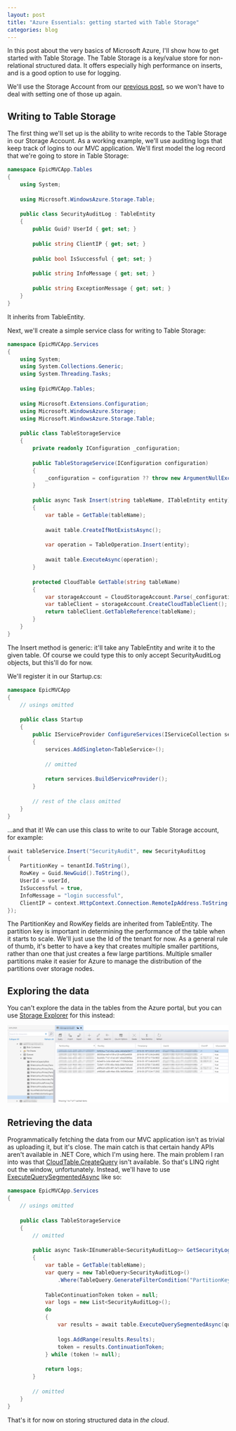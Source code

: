 ```yaml
---
layout: post
title: "Azure Essentials: getting started with Table Storage"
categories: blog
---
```


In this post about the very basics of Microsoft Azure, I'll show how to get started with Table Storage. The Table Storage is a key/value store for non-relational structured data. It offers especially high performance on inserts, and is a good option to use for logging.

We'll use the Storage Account from our [previous post](/Blog/Post/107), so we won't have to deal with setting one of those up again.

## Writing to Table Storage

The first thing we'll set up is the ability to write records to the Table Storage in our Storage Account. As a working example, we'll use auditing logs that keep track of logins to our MVC application. We'll first model the log record that we're going to store in Table Storage:

```csharp
namespace EpicMVCApp.Tables
{
    using System;

    using Microsoft.WindowsAzure.Storage.Table;

    public class SecurityAuditLog : TableEntity
    {
        public Guid? UserId { get; set; }

        public string ClientIP { get; set; }

        public bool IsSuccessful { get; set; }

        public string InfoMessage { get; set; }

        public string ExceptionMessage { get; set; }
    }
}
```

It inherits from TableEntity.

Next, we'll create a simple service class for writing to Table Storage:

```csharp
namespace EpicMVCApp.Services
{
    using System;
    using System.Collections.Generic;
    using System.Threading.Tasks;

    using EpicMVCApp.Tables;

    using Microsoft.Extensions.Configuration;
    using Microsoft.WindowsAzure.Storage;
    using Microsoft.WindowsAzure.Storage.Table;

    public class TableStorageService
    {
        private readonly IConfiguration _configuration;

        public TableStorageService(IConfiguration configuration)
        {
            _configuration = configuration ?? throw new ArgumentNullException(nameof(configuration));
        }

        public async Task Insert(string tableName, ITableEntity entity)
        {
            var table = GetTable(tableName);

            await table.CreateIfNotExistsAsync();

            var operation = TableOperation.Insert(entity);

            await table.ExecuteAsync(operation);
        }

        protected CloudTable GetTable(string tableName)
        {
            var storageAccount = CloudStorageAccount.Parse(_configuration.GetConnectionString("MyAzureStorage"));
            var tableClient = storageAccount.CreateCloudTableClient();
            return tableClient.GetTableReference(tableName);
        }
    }
}
```

The Insert method is generic: it'll take any TableEntity and write it to the given table. Of course we could type this to only accept SecurityAuditLog objects, but this'll do for now.

We'll register it in our Startup.cs:

```csharp
namespace EpicMVCApp
{
    // usings omitted

    public class Startup
    {
        public IServiceProvider ConfigureServices(IServiceCollection services)
        {
            services.AddSingleton<TableService>();

            // omitted

            return services.BuildServiceProvider();
        }

        // rest of the class omitted
    }
}
```

...and that it! We can use this class to write to our Table Storage account, for example:

```csharp
await tableService.Insert("SecurityAudit", new SecurityAuditLog
{
    PartitionKey = tenantId.ToString(),
    RowKey = Guid.NewGuid().ToString(),
    UserId = userId,
    IsSuccessful = true,
    InfoMessage = "login successful",
    ClientIP = context.HttpContext.Connection.RemoteIpAddress.ToString()
});
```

The PartitionKey and RowKey fields are inherited from TableEntity. The partition key is important in determining the performance of the table when it starts to scale. We'll just use the Id of the tenant for now. As a general rule of thumb, it's better to have a key that creates multiple smaller partitions, rather than one that just creates a few large partitions. Multiple smaller partitions make it easier for Azure to manage the distribution of the partitions over storage nodes.

## Exploring the data

You can't explore the data in the tables from the Azure portal, but you can use [Storage Explorer](https://azure.microsoft.com/en-us/features/storage-explorer/) for this instead:

![](/assets/img/blog/2018/05/table-storage-explorer.png)

## Retrieving the data

Programmatically fetching the data from our MVC application isn't as trivial as uploading it, but it's close. The main catch is that certain handy APIs aren't available in .NET Core, which I'm using here. The main problem I ran into was that [CloudTable.CreateQuery](https://docs.microsoft.com/en-us/dotnet/api/microsoft.windowsazure.storage.table.cloudtable.createquery?view=azure-dotnet) isn't available. So that's LINQ right out the window, unfortunately. Instead, we'll have to use [ExecuteQuerySegmentedAsync](https://docs.microsoft.com/en-us/dotnet/api/microsoft.azure.cosmosdb.table.cloudtable.executequerysegmentedasync?view=azure-dotnet) like so:

```csharp
namespace EpicMVCApp.Services
{
    // usings omitted

    public class TableStorageService
    {
        // omitted

        public async Task<IEnumerable<SecurityAuditLog>> GetSecurityLogs(string tableName, Guid tenantId)
        {
            var table = GetTable(tableName);
            var query = new TableQuery<SecurityAuditLog>()
                .Where(TableQuery.GenerateFilterCondition("PartitionKey", QueryComparisons.Equal, tenantId.ToString()));

            TableContinuationToken token = null;
            var logs = new List<SecurityAuditLog>();
            do
            {
                var results = await table.ExecuteQuerySegmentedAsync(query, token);

                logs.AddRange(results.Results);
                token = results.ContinuationToken;
            } while (token != null);

            return logs;
        }

        // omitted
    }
}
```

That's it for now on storing structured data in _the cloud_.
